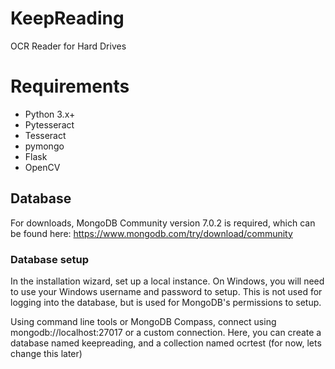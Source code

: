 # KeepReading
OCR Reader for Hard Drives


# Requirements
- Python 3.x+
- Pytesseract
- Tesseract
- pymongo
- Flask
- OpenCV

## Database
For downloads, MongoDB Community version 7.0.2 is required, which can be found here: https://www.mongodb.com/try/download/community 

### Database setup
In the installation wizard, set up a local instance. On Windows, you will need to use your Windows username and password to setup. This is not used for logging into the database, but is used for MongoDB's permissions to setup.

Using command line tools or MongoDB Compass, connect using mongodb://localhost:27017 or a custom connection. Here, you can create a database named keepreading, and a collection named ocrtest (for now, lets change this later)
